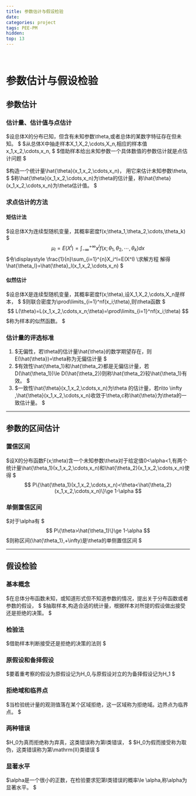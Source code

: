```yaml
---
title: 参数估计与假设检验
date: 
categories: project
tags: PEE-PM
hidden: 
top: 13
---
```

&ensp;
<!-- more -->



# 参数估计与假设检验
## 参数估计
### 估计量、估计值与点估计
$设总体X的分布已知，但含有未知参数\theta,或者总体的某数字特征存在但未知。
$
$从总体X中抽走样本X_1,X_2,\cdots,X_n,相应的样本值x_1,x_2,\cdots,x_n,
$
$借助样本给出未知参数一个具体数值的参数估计就是点估计问题
$

$构造一个统计量\hat{\theta}(x_1,x_2,\cdots,x_n)，
用它来估计未知参数\theta,
$
$称\hat{\theta}(x_1,x_2,\cdots,x_n)为\theta的估计量，称\hat{\theta}(x_1,x_2,\cdots,x_n)为\theta估计值。
$

### 求点估计的方法
#### 矩估计法
$设总体X为连续型随机变量，其概率密度f(x;\theta_1,\theta_2,\cdots,\theta_k)
$
$$
\mu_l=E(X^l)=
\int_{-\infty}^{+\infty}x^lf(x;\theta_1,\theta_2,\cdots,\theta_k)dx
$$
$令\displaystyle
\frac{1}{n}\sum_{i=1}^{n}X_i^l=E(X^l)
\\求解方程
解得\hat{\theta_l}=\hat{\theta}_l(x_1,x_2,\cdots,x_n)
$

#### 似然估计
$设总体X是连续型随机变量，其概率密度f(x;\theta),设X_1,X_2,\cdots,X_n是样本，
$
$则联合密度为\prod\limits_{i=1}^nf(x_i;\theta),则\theta函数
$
$$
L(\theta)=L(x_1,x_2,\cdots,x_n;\theta)=\prod\limits_{i=1}^nf(x_i;\theta)
$$
$称为样本的似然函数。
$

### 估计量的评选标准
1. $无偏性，若\theta的估计量\hat{\theta}的数学期望存在，则E(\hat{\theta})=\theta称为无偏估计量
 $
2. $有效性\hat{\theta_1}和\hat{\theta_2}都是无偏估计量，若D(\hat{\theta_1})\le D(\hat{\theta_2})则称\hat{\theta_2}较\hat{\theta_1}有效。
   $
3. $一致性\hat{\theta}(x_1,x_2,\cdots,x_n)为\theta 的估计量，若n\to \infty ,\hat{\theta}(x_1,x_2,\cdots,x_n)收敛于\theta,c称\hat{\theta}为\theta的一致估计量。
 $
***

## 参数的区间估计
### 置信区间
$设X的分布函数F(x;\theta)含一个未知参数\theta对于给定值0<\alpha<1,有两个统计量\hat{\theta_1}(x_1,x_2,\cdots,x_n)和\hat{\theta_2}(x_1,x_2,\cdots,x_n)使得
$
$$
P\{\hat{\theta_1}(x_1,x_2,\cdots,x_n)<\theta<\hat{\theta_2}(x_1,x_2,\cdots,x_n)\}\ge 1-\alpha
$$

### 单侧置信区间
$对于\alpha有
$
$$
P\{\theta>\hat{\theta_1}\}\ge 1-\alpha
$$
$则称区间(\hat{\theta_1},+\infty)是\theta的单侧置信区间
$
***

## 假设检验
### 基本概念
$在总体分布函数未知，或知道形式但不知道参数的情况，提出关于分布函数或者参数的假设，
$
$抽取样本,构造合适的统计量，根据样本对所提的假设做出接受还是拒绝的决策。
$
### 检验法
$借助样本判断接受还是拒绝的决策的法则
$

### 原假设和备择假设
$要着重考察的假设为原假设记为H_0,与原假设对立的为备择假设记为H_1
$
### 拒绝域和临界点
$当检验统计量的观测值落在某个区域拒绝，这一区域称为拒绝域。边界点为临界点。
$
### 两种错误
$H_0为真而拒绝称为弃真，这类错误称为第I类错误，
$
$H_0为假而接受称为取伪，这类错误称为第\mathrm{II}类错误
$
### 显著水平
$\alpha是一个很小的正数，在检验要求犯第I类错误的概率\le \alpha,称\alpha为显著水平。
$

